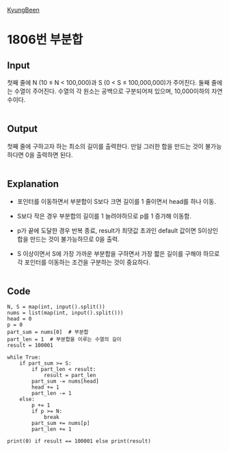 [KyungBeen](../README.md)

# 1806번 부분합

## Input

첫째 줄에 N (10 ≤ N < 100,000)과 S (0 < S ≤ 100,000,000)가 주어진다. 둘째 줄에는 수열이 주어진다. 수열의 각 원소는 공백으로 구분되어져 있으며, 10,000이하의 자연수이다.
<br/><br/>

## Output

첫째 줄에 구하고자 하는 최소의 길이를 출력한다. 만일 그러한 합을 만드는 것이 불가능하다면 0을 출력하면 된다.
<br/><br/>

## Explanation

- 포인터를 이동하면서 부분합이 S보다 크면 길이를 1 줄이면서 head를 하나 이동.

- S보다 작은 경우 부분합의 길이를 1 늘려야하므로 p를 1 증가해 이동함.

- p가 끝에 도달한 경우 반복 종료, result가 최댓값 초과인 default 값이면 S이상인 합을 만드는 것이 불가능하므로 0을 출력.

- S 이상이면서 S에 가장 가까운 부분합을 구하면서 가장 짧은 길이를 구해야 하므로 각 포인터를 이동하는 조건을 구분하는 것이 중요하다.
  <br/><br/>

## Code

```
N, S = map(int, input().split())
nums = list(map(int, input().split()))
head = 0
p = 0
part_sum = nums[0]  # 부분합
part_len = 1  # 부분합을 이루는 수열의 길이
result = 100001

while True:
    if part_sum >= S:
        if part_len < result:
            result = part_len
        part_sum -= nums[head]
        head += 1
        part_len -= 1
    else:
        p += 1
        if p >= N:
            break
        part_sum += nums[p]
        part_len += 1

print(0) if result == 100001 else print(result)
```
